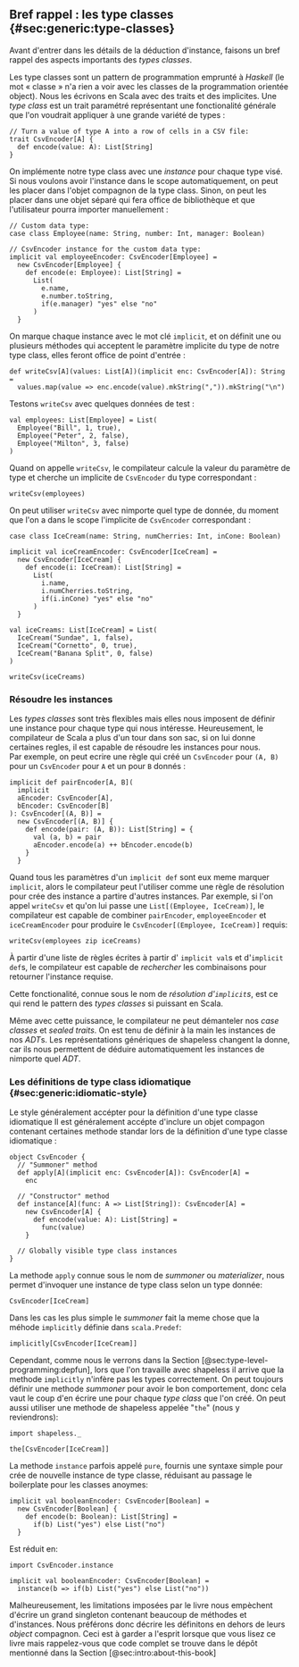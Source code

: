 ## Bref rappel : les type classes {#sec:generic:type-classes}

Avant d'entrer dans les détails de la déduction d'instance,
faisons un bref rappel des aspects importants des *types classes*.

Les type classes sont un pattern de programmation emprunté à *Haskell*
(le mot « classe » n'a rien a voir avec les classes
de la programmation orientée object).
Nous les écrivons en Scala avec des traits et des implicites.
Une *type class* est un trait paramétré représentant une
fonctionalité générale que l'on voudrait appliquer à une grande
variété de types :

```tut:book:silent
// Turn a value of type A into a row of cells in a CSV file:
trait CsvEncoder[A] {
  def encode(value: A): List[String]
}
```
On implémente notre type class avec une *instance*
pour chaque type visé.
Si nous voulons avoir l'instance dans le scope automatiquement,
on peut les placer dans l'objet compagnon de la type class.
Sinon, on peut les placer dans une objet séparé qui fera office de bibliothèque
et que l'utilisateur pourra importer manuellement :

```tut:book:silent
// Custom data type:
case class Employee(name: String, number: Int, manager: Boolean)

// CsvEncoder instance for the custom data type:
implicit val employeeEncoder: CsvEncoder[Employee] =
  new CsvEncoder[Employee] {
    def encode(e: Employee): List[String] =
      List(
        e.name,
        e.number.toString,
        if(e.manager) "yes" else "no"
      )
  }
```
On marque chaque instance avec le mot clé `implicit`,
et on définit une ou plusieurs méthodes qui acceptent le paramètre
implicite du type de notre type class, elles feront office de point d'entrée :

```tut:book:silent
def writeCsv[A](values: List[A])(implicit enc: CsvEncoder[A]): String =
  values.map(value => enc.encode(value).mkString(",")).mkString("\n")
```
Testons `writeCsv` avec quelques données de test :

```tut:book:silent
val employees: List[Employee] = List(
  Employee("Bill", 1, true),
  Employee("Peter", 2, false),
  Employee("Milton", 3, false)
)
```
Quand on appelle `writeCsv`,
le compilateur calcule la valeur du paramètre de type
et cherche un implicite de `CsvEncoder` du type correspondant :


```tut:book
writeCsv(employees)
```
On peut utiliser `writeCsv` avec nimporte quel type de donnée,
du moment que l'on a dans le scope l'implicite de `CsvEncoder` correspondant :

```tut:book:silent
case class IceCream(name: String, numCherries: Int, inCone: Boolean)

implicit val iceCreamEncoder: CsvEncoder[IceCream] =
  new CsvEncoder[IceCream] {
    def encode(i: IceCream): List[String] =
      List(
        i.name,
        i.numCherries.toString,
        if(i.inCone) "yes" else "no"
      )
  }

val iceCreams: List[IceCream] = List(
  IceCream("Sundae", 1, false),
  IceCream("Cornetto", 0, true),
  IceCream("Banana Split", 0, false)
)
```

```tut:book
writeCsv(iceCreams)
```

### Résoudre les instances

Les *types classes* sont très flexibles mais elles nous imposent
de définir une instance pour
chaque type qui nous intéresse.
Heureusement, le compilateur de Scala a plus d'un tour dans son sac,
si on lui donne certaines regles, il est capable de résoudre les instances pour nous.  
Par exemple, on peut ecrire une règle qui créé un `CsvEncoder` pour `(A, B)` pour
un `CsvEncoder` pour `A` et un pour `B` donnés :

```tut:book:silent
implicit def pairEncoder[A, B](
  implicit
  aEncoder: CsvEncoder[A],
  bEncoder: CsvEncoder[B]
): CsvEncoder[(A, B)] =
  new CsvEncoder[(A, B)] {
    def encode(pair: (A, B)): List[String] = {
      val (a, b) = pair
      aEncoder.encode(a) ++ bEncoder.encode(b)
    }
  }
```

Quand tous les paramètres d'un `implicit def`
sont eux meme marquer `implicit`,
alors le compilateur peut l'utiliser comme une règle de résolution
pour crée des instance a partire d'autres instances.
Par exemple, si l'on appel `writeCsv`
et qu'on lui passe une `List[(Employee, IceCream)]`,
le compilateur est capable de combiner
`pairEncoder`, `employeeEncoder` et `iceCreamEncoder`
pour produire le `CsvEncoder[(Employee, IceCream)]` requis:

```tut:book
writeCsv(employees zip iceCreams)
```

À partir d'une liste de règles écrites à partir d'
`implicit val`s et d'`implicit def`s,
le compilateur est capable de *rechercher* les combinaisons
pour retourner l'instance requise.


Cette fonctionalité, connue sous le nom de *résolution d'`implicit`s*,
est ce qui rend le pattern des *types classes* si puissant en Scala.

Même avec cette puissance, le compilateur
ne peut démanteler nos *case classes* et *sealed traits*.
On est tenu de définir à la main les instances de nos *ADT*s.
Les représentations génériques de shapeless changent la donne,
car ils nous permettent de déduire automatiquement les instances de nimporte quel *ADT*.

### Les définitions de type class idiomatique {#sec:generic:idiomatic-style}

Le style généralement accépter pour la définition d'une type classe idiomatique
Il est généralement accépte d'inclure un objet compagon contenant certaines methode standar
lors de la définition d'une type classe idiomatique :

```tut:book:silent
object CsvEncoder {
  // "Summoner" method
  def apply[A](implicit enc: CsvEncoder[A]): CsvEncoder[A] =
    enc

  // "Constructor" method
  def instance[A](func: A => List[String]): CsvEncoder[A] =
    new CsvEncoder[A] {
      def encode(value: A): List[String] =
        func(value)
    }

  // Globally visible type class instances
}
```

La methode `apply` connue sous le nom de *summoner* ou *materializer*,
nous permet d'invoquer une instance de type class selon un type donnée:


```tut:book
CsvEncoder[IceCream]
```
Dans les cas les plus simple le *summoner* fait la meme chose
 que la méhode `implicitly` définie dans `scala.Predef`:

```tut:book
implicitly[CsvEncoder[IceCream]]
```
Cependant, comme nous le verrons dans la Section [@sec:type-level-programming:depfun],
lors que l'on travaille avec shapeless il arrive que
la methode `implicitly` n'infère pas les types correctement.
On peut toujours définir une methode *summoner* pour avoir le bon comportement,
donc cela vaut le coup d'en écrire une pour chaque *type class* que l'on créé.
On peut aussi utiliser une methode de shapeless appelée "`the`"
(nous y reviendrons):

```tut:book:silent
import shapeless._
```

```tut:book
the[CsvEncoder[IceCream]]
```
La methode `instance` parfois appelé `pure`,
fournis une syntaxe simple pour crée de nouvelle instance de type classe,
réduisant au passage le boilerplate pour les classes anoymes:


```tut:book:silent
implicit val booleanEncoder: CsvEncoder[Boolean] =
  new CsvEncoder[Boolean] {
    def encode(b: Boolean): List[String] =
      if(b) List("yes") else List("no")
  }
```

Est réduit en:

```tut:book:invisible
import CsvEncoder.instance
```

```tut:book:silent
implicit val booleanEncoder: CsvEncoder[Boolean] =
  instance(b => if(b) List("yes") else List("no"))
```
Malheureusement,
les limitations imposées par le livre
nous empèchent d'écrire un grand singleton
contenant beaucoup de méthodes et d'instances.
Nous préférons donc décrire les définitons en
dehors de leurs *object* compagnon.
Ceci est à garder a l'esprit lorsque que vous lisez ce livre
mais rappelez-vous que code complet se trouve dans le dépôt mentionné dans la Section [@sec:intro:about-this-book]
